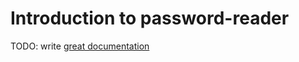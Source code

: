 # Introduction to password-reader

TODO: write [great documentation](http://jacobian.org/writing/what-to-write/)
